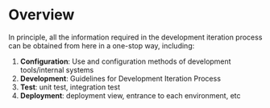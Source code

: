 # Overview

In principle, all the information required in the development iteration process can be obtained from here in a one-stop way, including:

1. **Configuration**: Use and configuration methods of development tools/internal systems
2. **Development**: Guidelines for Development Iteration Process
3. **Test**: unit test, integration test
4. **Deployment**: deployment view, entrance to each environment, etc

